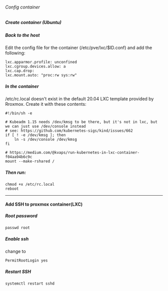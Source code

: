 ###### Config container
##### Create container (Ubuntu)
##### Back to the host
Edit the config file for the container (/etc/pve/lxc/$ID.conf) and add the following:

```
lxc.apparmor.profile: unconfined
lxc.cgroup.devices.allow: a
lxc.cap.drop:
lxc.mount.auto: "proc:rw sys:rw"
```
##### In the container
/etc/rc.local doesn't exist in the default 20.04 LXC template provided by Rroxmox. Create it with these contents:
```
#!/bin/sh -e

# Kubeadm 1.15 needs /dev/kmsg to be there, but it's not in lxc, but we can just use /dev/console instead
# see: https://github.com/kubernetes-sigs/kind/issues/662
if [ ! -e /dev/kmsg ]; then
    ln -s /dev/console /dev/kmsg
fi

# https://medium.com/@kvaps/run-kubernetes-in-lxc-container-f04aa94b6c9c
mount --make-rshared /
```

##### Then run:
```
chmod +x /etc/rc.local
reboot
```



----------------
#### Add SSH to proxmox container(LXC)
##### Root password
```
passwd root
```

##### Enable ssh
change to
```
PermitRootLogin yes
```

##### Restart SSH
```
systemctl restart sshd
```
